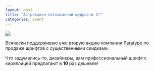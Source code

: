 ```yaml
---
layout: post
title: "Аттракцион неслыханной щедрости 2!"
categories: event
---
```

[![](https://ic.pics.livejournal.com/quillcraft/13449910/316796/316796_original.png)](https://paratype.livejournal.com/37621.html)

Всячески поддерживаю уже вторую [акцию](https://paratype.livejournal.com/37621.html) компании [Paratype](https://paratype.ru/) по продаже шрифтов с существенными скидками.

Что задумались-то, дизайнеры, вам профессиональный шрифт с кириллицей предлагают в **10** раз дешевле!